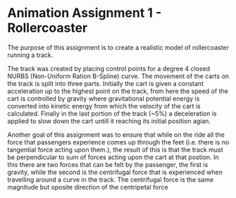 #  Animation Assignment 1 - Rollercoaster

The purpose of this assignment is to create a realistic model of rollercoaster running a track. 

The track was created by placing control points for a degree 4 closed NURBS (Non-Uniform Ration B-Spline) curve. The movement of the carts on the track is split into three parts. Initially the cart is given a constant acceleration up to the highest point on the track, from here the speed of the cart is controlled by gravity where gravitational potential energy is converted into kinetic energy from which the velocity of the cart is calculated. Finally in the last portion of the track (~5%) a deceleration is applied to slow down the cart untill it reaching its initial position agian. 

Another goal of this assignment was to ensure that while on the ride all the force that passengers experience comes up through the feet (i.e. there is no tangential force acting upon them.), the result of this is that the track must be perpendicular to sum of forces acting upon the cart at that postion. In this there are two forces that can be felt by the passenger, the first is gravity, while the second is the centrifugal force that is experienced when travelling around a curve in the track. The centrifugal force is the same magnitude but oposite direction of the centripetal force 

